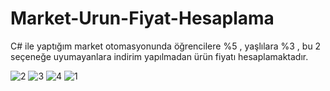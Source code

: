 # Market-Urun-Fiyat-Hesaplama
C# ile yaptığım market otomasyonunda öğrencilere %5 , yaşlılara %3 , bu 2 seçeneğe uyumayanlara indirim yapılmadan ürün fiyatı hesaplamaktadır.


![2](https://user-images.githubusercontent.com/91004987/134799631-b50dafa8-a1fc-4c0b-b71d-db89fd9b3320.JPG)
![3](https://user-images.githubusercontent.com/91004987/134799633-97ef4def-070a-4a85-84c8-400f0b456f5e.JPG)
![4](https://user-images.githubusercontent.com/91004987/134799634-0b97eaeb-46a8-4301-83e4-275486baef8e.JPG)
![1](https://user-images.githubusercontent.com/91004987/134799635-be60180f-5b89-4c8b-8c4c-9fa5904560eb.JPG)
